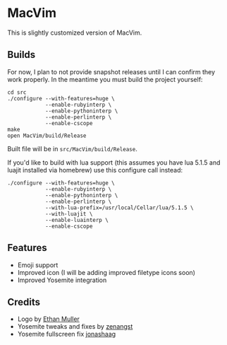 # MacVim

This is slightly customized version of MacVim.

## Builds

For now, I plan to not provide snapshot releases until I can confirm they work
properly. In the meantime you must build the project yourself:

```
cd src
./configure --with-features=huge \
            --enable-rubyinterp \
            --enable-pythoninterp \
            --enable-perlinterp \
            --enable-cscope
make
open MacVim/build/Release
```

Built file will be in `src/MacVim/build/Release`.

If you'd like to build with lua support (this assumes you have lua 5.1.5 and luajit
installed via homebrew) use this configure call instead:

```
./configure --with-features=huge \
            --enable-rubyinterp \
            --enable-pythoninterp \
            --enable-perlinterp \
            --with-lua-prefix=/usr/local/Cellar/lua/5.1.5 \
            --with-luajit \
            --enable-luainterp \
            --enable-cscope
```

## Features

* Emoji support
* Improved icon (I will be adding improved filetype icons soon)
* Improved Yosemite integration

## Credits

* Logo by [Ethan Muller](https://dribbble.com/shots/1100850-Vim-Icon-Replacement)
* Yosemite tweaks and fixes by [zenangst](https://github.com/b4winckler/macvim/pull/45)
* Yosemite fullscreen fix [jonashaag](https://github.com/jonashaag/macvim/commit/0c68453e1a6bb7150ab694b126f3db9cb8cd971f)
